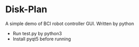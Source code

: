 # Disk-Plan
A simple demo of BCI robot controller GUI. Written by python
* Run test.py by python3
* Install pyqt5 before running
